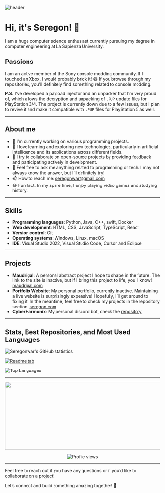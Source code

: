![header](https://capsule-render.vercel.app/api?type=waving&color=0:ffffff,100:000000&height=200&section=header&text=Seregon&fontSize=90&fontColor=ffffff&animation=fadeIn&fontAlignY=45&rotate=0)

# Hi, it's Seregon! 👋
I am a huge computer science enthusiast currently pursuing my degree in computer engineering at La Sapienza University.

## Passions
I am an active member of the Sony console modding community. If I touched an Xbox, I would probably brick it! 😅 If you browse through my repositories, you’ll definitely find something related to console modding.

**P.S.** I’ve developed a payload injector and an unpacker that I’m very proud of, which allows the decryption and unpacking of `.PUP` update files for PlayStation 3/4. The project is currently down due to a few issues, but I plan to revive it and make it compatible with `.PUP` files for PlayStation 5 as well.

---

## About me

- 🔭 I’m currently working on various programming projects.
- 🌱 I love learning and exploring new technologies, particularly in artificial intelligence and its applications across different fields.
- 👯 I try to collaborate on open-source projects by providing feedback and participating actively in development.
- 💬 Feel free to ask me anything related to programming or tech. I may not always know the answer, but I’ll definitely try!
- 📫 How to reach me: [seregonwar@gmail.com](mailto:seregonwar@gmail.com)
- 😄 Fun fact: In my spare time, I enjoy playing video games and studying history.

---

## Skills
- **Programming languages**: Python, Java, C++, swift, Docker
- **Web development**: HTML, CSS, JavaScript, TypeScript, React
- **Version control**: Git
- **Operating systems**: Windows, Linux, macOS
- **IDE**: Visual Studio 2022, Visual Studio Code, Cursor and Eclipse

---

## Projects
- **Maudrigal**: A personal abstract project I hope to shape in the future. The link to the site is inactive, but if I bring this project to life, you'll know! [maudrigal.com](https://www.maudrigal.com)
- **Portfolio Website**: My personal portfolio, currently inactive. Maintaining a live website is surprisingly expensive! Hopefully, I’ll get around to fixing it. In the meantime, feel free to check my projects in the repository section. [seregon.com](https://www.seregon.com)
- **CyberHarmonix**: My personal discord bot, check the [repository](https://github.com/seregonwar/CyberHarmonix)
---

## Stats, Best Repositories, and Most Used Languages

![Seregonwar's GitHub statistics](https://github-readme-stats.vercel.app/api?username=seregonwar&show_icons=true&theme=highcontrast&hide_border=true&border_radius=5&card_width=800)

[![Readme tab](https://github-readme-stats.vercel.app/api/pin/?username=seregonwar&repo=APFU-PupFileUnziper&theme=highcontrast&hide_border=true&border_radius=5&card_width=800)](https://github.com/seregonwar/APFU-PupFileUnziper)

![Top Languages](https://github-readme-stats.vercel.app/api/top-langs/?username=seregonwar&private=true&size_weight=0.5&count_weight=0.5&theme=highcontrast&hide_border=true&border_radius=5&card_width=800)

---

<p align="center">
  <img width="800" height="220" src="https://streak-stats.demolab.com?user=seregonwar&theme=highcontrast&hide_border=true&border_radius=5&card_width=800">
</p>

<div id="header" align="center">
  <img src="https://komarev.com/ghpvc/?username=seregonwar&style=for-the-badge&color=orange" alt="Profile views"/>
</div>

---

Feel free to reach out if you have any questions or if you’d like to collaborate on a project!

Let’s connect and build something amazing together! 🚀
